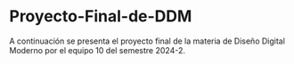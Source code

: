 # Proyecto-Final-de-DDM

A continuación se presenta el proyecto final de la materia de Diseño Digital Moderno por el equipo 10 del semestre 2024-2.
